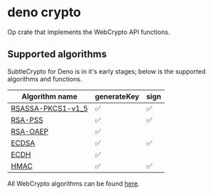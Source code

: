 # deno crypto

Op crate that implements the WebCrypto API functions.

## Supported algorithms

SubtleCrypto for Deno is in it's early stages; below is the supported algorithms
and functions.

| Algorithm name                                                        | generateKey        | sign               |
| --------------------------------------------------------------------- | ------------------ | ------------------ |
| [RSASSA-PKCS1-v1_5](https://www.w3.org/TR/WebCryptoAPI/#rsassa-pkcs1) | :white_check_mark: | :white_check_mark: |
| [RSA-PSS](https://www.w3.org/TR/WebCryptoAPI/#rsa-pss)                | :white_check_mark: | :white_check_mark: |
| [RSA-OAEP](https://www.w3.org/TR/WebCryptoAPI/#rsa-oaep)              | :white_check_mark: |                    |
| [ECDSA](https://www.w3.org/TR/WebCryptoAPI/#ecdsa)                    | :white_check_mark: | :white_check_mark: |
| [ECDH](https://www.w3.org/TR/WebCryptoAPI/#ecdh)                      | :white_check_mark: |                    |
| [HMAC](https://www.w3.org/TR/WebCryptoAPI/#hmac)                      | :white_check_mark: | :white_check_mark: |

All WebCrypto algorithms can be found
[here](https://www.w3.org/TR/WebCryptoAPI/#algorithm-overview).
